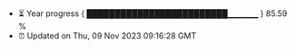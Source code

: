 - ⏳ Year progress { █████████████████████████▁▁▁▁▁ } 85.59 %
- ⏰ Updated on Thu, 09 Nov 2023 09:16:28 GMT

